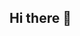 ## Hi there 👋

<!--
**limhuijin/limhuijin** is a ✨ _special_ ✨ repository because its `README.md` (this file) appears on your GitHub profile.

![Top Langs](https://github-readme-stats.vercel.app/api/top-langs/?username=limhuijin&layout=compact)
